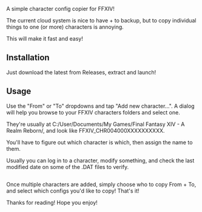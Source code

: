 A simple character config copier for FFXIV!

The current cloud system is nice to have + to backup, but to copy individual things to one (or more) characters is annoying.

This will make it fast and easy! 

## Installation 
Just download the latest from Releases, extract and launch!

## Usage
Use the "From" or "To" dropdowns and tap "Add new character...". A dialog will help you browse to your FFXIV characters folders and select one. 

They're usually at C:/User/Documents/My Games/Final Fantasy XIV - A Realm Reborn/, and look like FFXIV_CHR004000XXXXXXXXXX.

You'll have to figure out which character is which, then assign the name to them. 

Usually you can log in to a character, modify something, and check the last modified date on some of the .DAT files to verify.


## 

Once multiple characters are added, simply choose who to copy From + To, and select which configs you'd like to copy! That's it!

Thanks for reading! Hope you enjoy!
